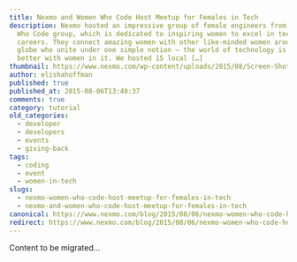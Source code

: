 ```yaml
---
title: Nexmo and Women Who Code Host Meetup for Females in Tech
description: Nexmo hosted an impressive group of female engineers from the Women
  Who Code group, which is dedicated to inspiring women to excel in technology
  careers. They connect amazing women with other like-minded women around the
  globe who unite under one simple notion – the world of technology is much
  better with women in it. We hosted 15 local […]
thumbnail: https://www.nexmo.com/wp-content/uploads/2015/08/Screen-Shot-2015-08-04-at-12.42.23-PM-1.png
author: elishahoffman
published: true
published_at: 2015-08-06T13:49:37
comments: true
category: tutorial
old_categories:
  - developer
  - developers
  - events
  - giving-back
tags:
  - coding
  - event
  - women-in-tech
slugs:
  - nexmo-women-who-code-host-meetup-for-females-in-tech
  - nexmo-and-women-who-code-host-meetup-for-females-in-tech
canonical: https://www.nexmo.com/blog/2015/08/06/nexmo-women-who-code-host-meetup-for-females-in-tech
redirect: https://www.nexmo.com/blog/2015/08/06/nexmo-women-who-code-host-meetup-for-females-in-tech
---
```

Content to be migrated...